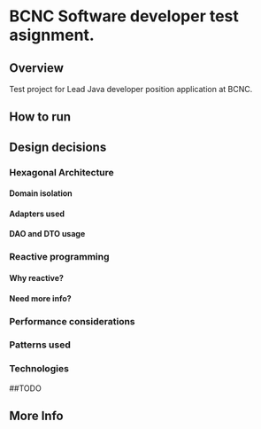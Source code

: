 # BCNC Software developer test asignment.

## Overview
Test project for Lead Java developer position application at BCNC.

## How to run


## Design decisions

### Hexagonal Architecture

#### Domain isolation

#### Adapters used

#### DAO and DTO usage

### Reactive programming

#### Why reactive?

#### Need more info?

### Performance considerations

### Patterns used

### Technologies

##TODO

## More Info
